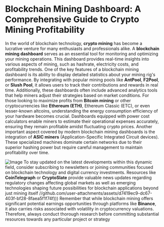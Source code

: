 # Blockchain Mining Dashboard: A Comprehensive Guide to Crypto Mining Profitability
In the world of blockchain technology, **crypto mining** has become a lucrative venture for many enthusiasts and professionals alike. A **blockchain mining dashboard** serves as an essential tool for monitoring and optimizing your mining operations. This dashboard provides real-time insights into various aspects of mining, such as hashrate, electricity costs, and profitability trends.
One of the key features of a blockchain mining dashboard is its ability to display detailed statistics about your mining rig's performance. By integrating with popular mining pools like **AntPool**, **F2Pool**, or **Slush Pool**, it allows users to track their contributions and rewards in real time. Additionally, these dashboards often include advanced analytics tools that help miners adjust their strategies based on market conditions.
For those looking to maximize profits from **Bitcoin mining** or other cryptocurrencies like **Ethereum (ETH)**, Ethereum Classic (ETC), or even lesser-known altcoins, understanding the energy consumption efficiency of your hardware becomes crucial. Dashboards equipped with power cost calculators enable miners to estimate their operational expenses accurately, ensuring they remain profitable amidst fluctuating crypto prices.
Another important aspect covered by modern blockchain mining dashboards is the integration of **ASIC miners** (Application-Specific Integrated Circuit devices). These specialized machines dominate certain networks due to their superior hashing power but require careful management to maintain profitability over time.

![Image](https://github.com/user-attachments/assets/d7419ec9-dc67-403f-bf28-8faea5f1f74f)
To stay updated on the latest developments within this dynamic field, consider subscribing to newsletters or joining communities focused on blockchain technology and digital currency investments. Resources like **CoinTelegraph** or **CryptoSlate** provide valuable news updates regarding regulatory changes affecting global markets as well as emerging technologies shaping future possibilities for blockchain applications beyond just mining itself
 //github.com/user-attachments/assets/d7419ec9-dc67-403f-bf28-8faea5f1f74f)))
Remember that while blockchain mining offers significant potential earnings opportunities through platforms like **Binance**, it also carries risks associated with volatility in cryptocurrency valuations. Therefore, always conduct thorough research before committing substantial resources towards any particular project or strategy

